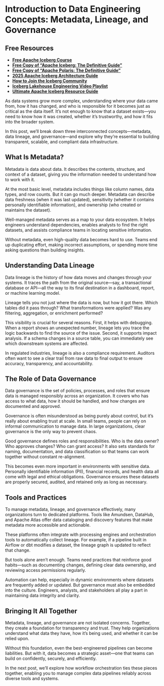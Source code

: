 # Introduction to Data Engineering Concepts: Metadata, Lineage, and Governance

## Free Resources  
- **[Free Apache Iceberg Course](https://hello.dremio.com/webcast-an-apache-iceberg-lakehouse-crash-course-reg.html?utm_source=ev_external_blog&utm_medium=influencer&utm_campaign=intro_to_de&utm_content=alexmerced&utm_term=external_blog)**  
- **[Free Copy of “Apache Iceberg: The Definitive Guide”](https://hello.dremio.com/wp-apache-iceberg-the-definitive-guide-reg.html?utm_source=ev_external_blog&utm_medium=influencer&utm_campaign=intro_to_de&utm_content=alexmerced&utm_term=external_blog)**  
- **[Free Copy of “Apache Polaris: The Definitive Guide”](https://hello.dremio.com/wp-apache-polaris-guide-reg.html?utm_source=ev_external_blog&utm_medium=influencer&utm_campaign=intro_to_de&utm_content=alexmerced&utm_term=external_blog)**  
- **[2025 Apache Iceberg Architecture Guide](https://medium.com/data-engineering-with-dremio/2025-guide-to-architecting-an-iceberg-lakehouse-9b19ed42c9de)**  
- **[How to Join the Iceberg Community](https://medium.alexmerced.blog/guide-to-finding-apache-iceberg-events-near-you-and-being-part-of-the-greater-iceberg-community-0c38ae785ddb)**  
- **[Iceberg Lakehouse Engineering Video Playlist](https://youtube.com/playlist?list=PLsLAVBjQJO0p0Yq1fLkoHvt2lEJj5pcYe&si=WTSnqjXZv6Glkc3y)**  
- **[Ultimate Apache Iceberg Resource Guide](https://medium.com/data-engineering-with-dremio/ultimate-directory-of-apache-iceberg-resources-e3e02efac62e)** 

As data systems grow more complex, understanding where your data came from, how it has changed, and who is responsible for it becomes just as critical as the data itself. It’s not enough to know that a dataset exists—you need to know how it was created, whether it’s trustworthy, and how it fits into the broader system.

In this post, we’ll break down three interconnected concepts—metadata, data lineage, and governance—and explore why they’re essential to building transparent, scalable, and compliant data infrastructure.

## What Is Metadata?

Metadata is data about data. It describes the contents, structure, and context of a dataset, giving you the information needed to understand how to work with it.

At the most basic level, metadata includes things like column names, data types, and row counts. But it can go much deeper. Metadata can describe data freshness (when it was last updated), sensitivity (whether it contains personally identifiable information), and ownership (who created or maintains the dataset).

Well-managed metadata serves as a map to your data ecosystem. It helps engineers understand dependencies, enables analysts to find the right datasets, and assists compliance teams in locating sensitive information.

Without metadata, even high-quality data becomes hard to use. Teams end up duplicating effort, making incorrect assumptions, or spending more time asking questions than building insights.

## Understanding Data Lineage

Data lineage is the history of how data moves and changes through your systems. It traces the path from the original source—say, a transactional database or API—all the way to its final destination in a dashboard, report, or machine learning model.

Lineage tells you not just where the data is now, but how it got there. Which tables did it pass through? What transformations were applied? Was any filtering, aggregation, or enrichment performed?

This visibility is crucial for several reasons. First, it helps with debugging. When a report shows an unexpected number, lineage lets you trace the logic backwards to find the source of the issue. Second, it supports impact analysis. If a schema changes in a source table, you can immediately see which downstream systems are affected.

In regulated industries, lineage is also a compliance requirement. Auditors often want to see a clear trail from raw data to final output to ensure accuracy, transparency, and accountability.

## The Role of Data Governance

Data governance is the set of policies, processes, and roles that ensure data is managed responsibly across an organization. It covers who has access to what data, how it should be handled, and how changes are documented and approved.

Governance is often misunderstood as being purely about control, but it’s really about enabling trust at scale. In small teams, people can rely on informal communication to manage data. In large organizations, clear governance is the only way to prevent chaos.

Good governance defines roles and responsibilities. Who is the data owner? Who approves changes? Who can grant access? It also sets standards for naming, documentation, and data classification so that teams can work together without constant re-alignment.

This becomes even more important in environments with sensitive data. Personally identifiable information (PII), financial records, and health data all come with legal and ethical obligations. Governance ensures these datasets are properly secured, audited, and retained only as long as necessary.

## Tools and Practices

To manage metadata, lineage, and governance effectively, many organizations turn to dedicated platforms. Tools like Amundsen, DataHub, and Apache Atlas offer data cataloging and discovery features that make metadata more accessible and actionable.

These platforms often integrate with processing engines and orchestration tools to automatically collect lineage. For example, if a pipeline built in Airflow or dbt modifies a dataset, the lineage graph is updated to reflect that change.

But tools alone aren’t enough. Teams need practices that reinforce good habits—such as documenting changes, defining clear data ownership, and reviewing access permissions regularly.

Automation can help, especially in dynamic environments where datasets are frequently added or updated. But governance must also be embedded into the culture. Engineers, analysts, and stakeholders all play a part in maintaining data integrity and clarity.

## Bringing It All Together

Metadata, lineage, and governance are not isolated concerns. Together, they create a foundation for transparency and trust. They help organizations understand what data they have, how it’s being used, and whether it can be relied upon.

Without this foundation, even the best-engineered pipelines can become liabilities. But with it, data becomes a strategic asset—one that teams can build on confidently, securely, and efficiently.

In the next post, we’ll explore how workflow orchestration ties these pieces together, enabling you to manage complex data pipelines reliably across diverse tools and systems.
